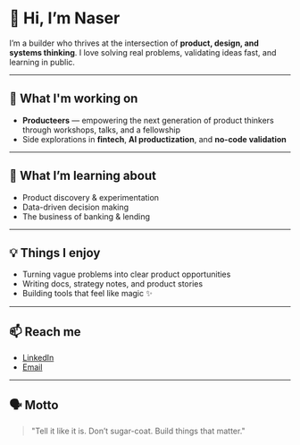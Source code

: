 # 👋 Hi, I’m Naser

I’m a builder who thrives at the intersection of **product, design, and systems thinking**. I love solving real problems, validating ideas fast, and learning in public.

---

## 🔭 What I'm working on  
- **Producteers** — empowering the next generation of product thinkers through workshops, talks, and a fellowship  
- Side explorations in **fintech**, **AI productization**, and **no-code validation**

---

## 🧠 What I’m learning about  
- Product discovery & experimentation  
- Data-driven decision making  
- The business of banking & lending  
---

## 💡 Things I enjoy  
- Turning vague problems into clear product opportunities  
- Writing docs, strategy notes, and product stories  
- Building tools that feel like magic ✨  

---

## 📫 Reach me  
- [LinkedIn](https://linkedin.com/in/naseralzughaibi)  
- [Email](mailto:naseralzughaibi@gmail.com)

---

## 🗣 Motto  
> "Tell it like it is. Don’t sugar-coat. Build things that matter."
